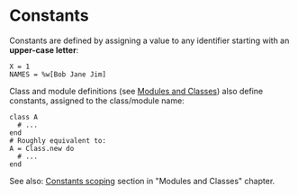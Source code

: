 # Constants

Constants are defined by assigning a value to any identifier starting with an **upper-case letter**:

    X = 1
    NAMES = %w[Bob Jane Jim]

Class and module definitions (see [Modules and Classes](./modules-classes.md)) also define constants,
assigned to the class/module name:

    class A
      # ...
    end
    # Roughly equivalent to:
    A = Class.new do
      # ...
    end

See also: [Constants scoping](./modules-classes.md#constants) section in "Modules and Classes" chapter.
